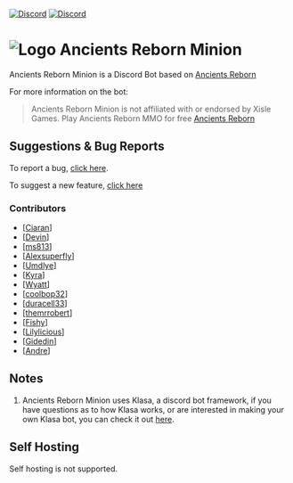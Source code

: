 [![Discord](https://i.imgur.com/AWqUL0x.png)](https://discord.gg/bGMxSxUFRC) [![Discord](https://i.imgur.com/OcOyprP.png)](https://discord.gg/bGMxSxUFRC)

# ![Logo](https://i.imgur.com/VLvOEwo.png) Ancients Reborn Minion

Ancients Reborn Minion is a Discord Bot based on [Ancients Reborn](https://discord.gg/R7tYXDDkdQ)

For more information on the bot: 

> Ancients Reborn Minion is not affiliated with or endorsed by Xisle Games. Play Ancients Reborn MMO for free [Ancients Reborn](https://discord.gg/R7tYXDDkdQ)

## Suggestions & Bug Reports

To report a bug, [click here](https://github.com/discordwolf-bots/ancientsreborn/issues/new?labels=feature+request&template=bug.md).

To suggest a new feature, [click here](https://github.com/discordwolf-bots/ancientsreborn/issues/new?labels=feature+request&template=feature.md)

### Contributors

-   [[Ciaran](https://github.com/ciaranlangton)]
-   [[Devin](https://github.com/devin8)]
-   [[ms813](https://github.com/ms813)]
-   [[Alexsuperfly](alexsuperfly)]
-   [[Umdlye](https://github.com/umdlye)]
-   [[Kyra](https://github.com/kyranet)]
-   [[Wyatt](https://github.com/wyattos)]
-   [[coolbop32](https://github.com/coolbop32)]
-   [[duracell33](https://github.com/duracell33)]
-   [[themrrobert](https://github.com/themrrobert)]
-   [[Fishy](https://github.com/Lajnux)]
-   [[Lilylicious](https://github.com/Lilylicious)]
-   [[Gidedin](https://github.com/imgidedin)]
-   [[Andre](https://github.com/ard35)]

## Notes

1.  Ancients Reborn Minion uses Klasa, a discord bot framework, if you have questions as to how Klasa works, or are interested in making your own Klasa bot, you can check it out [here](https://klasa.js.org/#/).

## Self Hosting

Self hosting is not supported.
